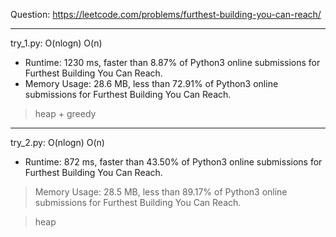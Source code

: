 Question: https://leetcode.com/problems/furthest-building-you-can-reach/

---

try_1.py: O(nlogn) O(n)

* Runtime: 1230 ms, faster than 8.87% of Python3 online submissions for Furthest Building You Can Reach.
* Memory Usage: 28.6 MB, less than 72.91% of Python3 online submissions for Furthest Building You Can Reach.

> heap + greedy

---

try_2.py: O(nlogn) O(n)

* Runtime: 872 ms, faster than 43.50% of Python3 online submissions for Furthest Building You Can Reach.
> Memory Usage: 28.5 MB, less than 89.17% of Python3 online submissions for Furthest Building You Can Reach.

> heap